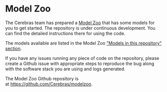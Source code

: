 # Model Zoo


The Cerebras team has prepared a <a href="https://github.com/Cerebras/modelzoo" target="_blank">Model Zoo</a> that has some models for you to get started. The repository is under continuous development. You can find the detailed instructions there for using the code.

The models available are listed in the Model Zoo <a href="https://github.com/Cerebras/modelzoo#models-in-this-repository" target="_blank">"Models in this repository" section</a>.

If you have any issues running any piece of code on the repository, please create a Github issue with appropriate steps to reproduce the bug along with the software stack you are using and logs generated.

The Model Zoo Github repository is at <a href="https://github.com/Cerebras/modelzoo" target="_blank">https://github.com/Cerebras/modelzoo</a>.


